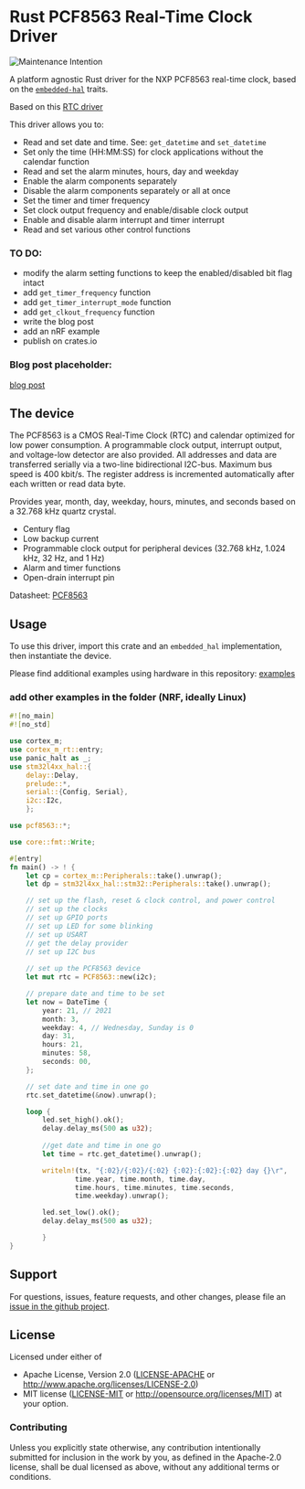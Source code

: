 # Rust PCF8563 Real-Time Clock Driver

![Maintenance Intention](https://img.shields.io/badge/maintenance-actively--developed-brightgreen.svg)

A platform agnostic Rust driver for the NXP PCF8563 real-time clock,
based on the [`embedded-hal`] traits.

[`embedded-hal`]: https://github.com/rust-embedded/embedded-hal

Based on this [RTC driver](https://github.com/eldruin/ds1307-rs) 

This driver allows you to:
- Read and set date and time. See: `get_datetime` and `set_datetime`
- Set only the time (HH:MM:SS) for clock applications without the calendar function
- Read and set the alarm minutes, hours, day and weekday
- Enable the alarm components separately
- Disable the alarm components separately or all at once
- Set the timer and timer frequency
- Set clock output frequency and enable/disable clock output
- Enable and disable alarm interrupt and timer interrupt
- Read and set various other control functions

### TO DO:
- modify the alarm setting functions to keep the enabled/disabled bit flag intact
- add `get_timer_frequency` function
- add `get_timer_interrupt_mode` function
- add `get_clkout_frequency` function 
- write the blog post
- add an nRF example
- publish on crates.io

### Blog post placeholder:

[blog post](https://nebelgrau77.github.io/posts/helloworld/)

## The device

The PCF8563 is a CMOS Real-Time Clock (RTC) and calendar optimized for low power
consumption. A programmable clock output, interrupt output, and voltage-low detector are also provided. All addresses and data are transferred serially via a two-line bidirectional I2C-bus. Maximum bus speed is 400 kbit/s. The register address is incremented automatically after each written or read data byte.

Provides year, month, day, weekday, hours, minutes, and seconds based on a
32.768 kHz quartz crystal.
* Century flag
* Low backup current
* Programmable clock output for peripheral devices (32.768 kHz, 1.024 kHz, 32 Hz, and
1 Hz)
* Alarm and timer functions
* Open-drain interrupt pin

Datasheet: [PCF8563](https://www.nxp.com/docs/en/data-sheet/PCF8563.pdf)

## Usage

To use this driver, import this crate and an `embedded_hal` implementation,
then instantiate the device.

Please find additional examples using hardware in this repository: [examples]

[examples]: https://github.com/nebelgrau77/pcf8563-rs/tree/main/examples

### add other examples in the folder (NRF, ideally Linux)

```rust
#![no_main]
#![no_std]

use cortex_m;
use cortex_m_rt::entry;
use panic_halt as _;
use stm32l4xx_hal::{
    delay::Delay,
    prelude::*,
    serial::{Config, Serial},
    i2c::I2c,
    };

use pcf8563::*;

use core::fmt::Write;

#[entry]
fn main() -> ! {
    let cp = cortex_m::Peripherals::take().unwrap();
    let dp = stm32l4xx_hal::stm32::Peripherals::take().unwrap();

    // set up the flash, reset & clock control, and power control
    // set up the clocks    
    // set up GPIO ports
    // set up LED for some blinking
    // set up USART
    // get the delay provider    
    // set up I2C bus
    
    // set up the PCF8563 device
    let mut rtc = PCF8563::new(i2c); 

    // prepare date and time to be set
    let now = DateTime {
        year: 21, // 2021
        month: 3,        
        weekday: 4, // Wednesday, Sunday is 0
        day: 31,
        hours: 21,
        minutes: 58,
        seconds: 00,
    };

    // set date and time in one go
    rtc.set_datetime(&now).unwrap();

    loop {
        led.set_high().ok();
        delay.delay_ms(500 as u32);
   
        //get date and time in one go
        let time = rtc.get_datetime().unwrap();

        writeln!(tx, "{:02}/{:02}/{:02} {:02}:{:02}:{:02} day {}\r", 
                time.year, time.month, time.day, 
                time.hours, time.minutes, time.seconds,
                time.weekday).unwrap();

        led.set_low().ok();
        delay.delay_ms(500 as u32);

        }
}
```

## Support

For questions, issues, feature requests, and other changes, please file an
[issue in the github project](https://github.com/nebelgrau77/pcf8563-rs/issues).

## License

Licensed under either of

 * Apache License, Version 2.0 ([LICENSE-APACHE](LICENSE-APACHE) or
   http://www.apache.org/licenses/LICENSE-2.0)
 * MIT license ([LICENSE-MIT](LICENSE-MIT) or
   http://opensource.org/licenses/MIT) at your option.

### Contributing

Unless you explicitly state otherwise, any contribution intentionally submitted
for inclusion in the work by you, as defined in the Apache-2.0 license, shall
be dual licensed as above, without any additional terms or conditions.

